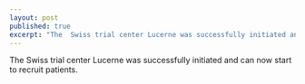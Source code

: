 ```yaml
---
layout: post
published: true
excerpt: "The  Swiss trial center Lucerne was successfully initiated and can now start to recruit patients"
---
```



The  Swiss trial center Lucerne was successfully initiated and can now start to recruit patients.
